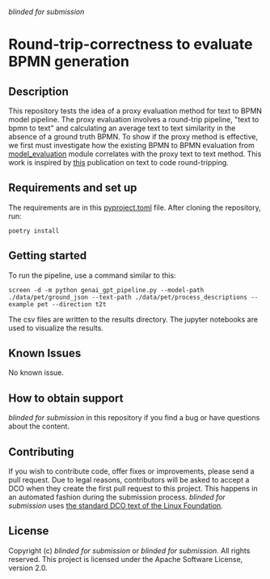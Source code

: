 *blinded for submission*
# Round-trip-correctness to evaluate BPMN generation

## Description
This repository tests the idea of a proxy evaluation method for text to BPMN model pipeline.
The proxy evaluation involves a round-trip pipeline, "text to bpmn to text" and calculating an average text to text similarity in the absence of a ground truth BPMN.
To show if the proxy method is effective, we first must investigate how the existing BPMN to BPMN evaluation from [model_evaluation](./model_evaluation) module correlates with the proxy text to text method.
This work is inspired by [this](https://arxiv.org/abs/2402.08699) publication on text to code round-tripping.  



## Requirements and set up

The requirements are in this [pyproject.toml](./pyproject.toml) file. After cloning the repository, run:

```shell
poetry install
```

## Getting started

To run the pipeline, use a command similar to this:
```shell
screen -d -m python genai_gpt_pipeline.py --model-path ./data/pet/ground_json --text-path ./data/pet/process_descriptions --example pet --direction t2t 
```
The csv files are written to the results directory. The jupyter notebooks are used to visualize the results. 


## Known Issues
No known issue.

## How to obtain support
*blinded for submission* in this repository if you find a bug or have questions about the content.



## Contributing
If you wish to contribute code, offer fixes or improvements, please send a pull request. Due to legal reasons, contributors will be asked to accept a DCO when they create the first pull request to this project. This happens in an automated fashion during the submission process. *blinded for submission* uses [the standard DCO text of the Linux Foundation](https://developercertificate.org/).

## License
Copyright (c) *blinded for submission* or *blinded for submission*. All rights reserved. This project is licensed under the Apache Software License, version 2.0.
